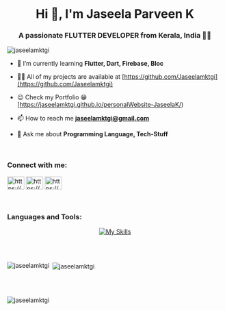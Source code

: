 <h1 align="center">Hi 👋, I'm Jaseela Parveen K</h1>
<h3 align="center">A passionate FLUTTER DEVELOPER from Kerala, India 👩‍💻</h3>

<p align="left"> <img src="https://komarev.com/ghpvc/?username=jaseelamktgi&label=Profile%20views&color=0e75b6&style=flat" alt="jaseelamktgi" /> </p>

- 🌱 I’m currently learning **Flutter, Dart, Firebase, Bloc**

- 👨‍💻 All of my projects are available at [https://github.com/Jaseelamktgi](https://github.com/Jaseelamktgi)

- 😉 Check my Portfolio 😁 [https://jaseelamktgi.github.io/personalWebsite-JaseelaK/)

- 📫 How to reach me **jaseelamktgi@gmail.com**

- 💬 Ask me about **Programming Language, Tech-Stuff**

<br>

<h3 align="left">Connect with me:</h3>
<p align="left">
<a href="https://dev.to/https://dev.to/jaseelamktgi" target="blank"><img align="center" src="https://raw.githubusercontent.com/rahuldkjain/github-profile-readme-generator/master/src/images/icons/Social/devto.svg" alt="https://dev.to/jaseelamktgi" height="30" width="40" /></a>
<a href="https://linkedin.com/in/https://www.linkedin.com/in/jaseela-parveen-k-8a9291215/" target="blank"><img align="center" src="https://raw.githubusercontent.com/rahuldkjain/github-profile-readme-generator/master/src/images/icons/Social/linked-in-alt.svg" alt="https://www.linkedin.com/in/jaseela-parveen-k-8a9291215/" height="30" width="40" /></a>
<a href="https://stackoverflow.com/users/https://stackoverflow.com/users/jaseela-parveen-k" target="blank"><img align="center" src="https://raw.githubusercontent.com/rahuldkjain/github-profile-readme-generator/master/src/images/icons/Social/stack-overflow.svg" alt="https://stackoverflow.com/users/jaseela-parveen-k" height="30" width="40" /></a>
</p>

<br>

<h3 align="left">Languages and Tools:</h3>

<div align="center">
  
  [![My Skills](https://skillicons.dev/icons?i=html,css,bootstrap,sass,js,react,python,django,flask,nodejs,express,dart,flutter,mongodb,mysql,sqlite,firebase)](https://www.microsoft.com/en-in/download/details.aspx?id=30653)
  
</div>

<br><br>
 
<p><img align="left" src="https://github-readme-stats.vercel.app/api/top-langs?username=jaseelamktgi&show_icons=true&locale=en&layout=compact" alt="jaseelamktgi" /></p>

<p>&nbsp;<img align="center" src="https://github-readme-stats.vercel.app/api?username=jaseelamktgi&show_icons=true&locale=en" alt="jaseelamktgi" /></p>

<br><br>
<p><img align="center" src="https://github-readme-streak-stats.herokuapp.com/?user=jaseelamktgi&" alt="jaseelamktgi" /></p>
